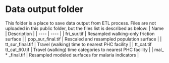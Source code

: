 # Data output folder
This folder is a place to save data output from ETL process. Files are not uploaded in this public folder, but the files list is described as below:
| Name | Description |
| ---- | ---- |
| fri_sur.tif | Resampled walking-only friction surface |
| pop_sur_final.tif | Rescaled and resampled population surface |
| tt_sur_final.tif | Travel (walking) time to nearest PHC facility |
| tt_cat.tif <br/> tt_cat_60.tif | Travel (walking) time categories to nearest PHC facility |
| mal_ * _final.tif | Resampled modeled surfaces for malaria indicators |
